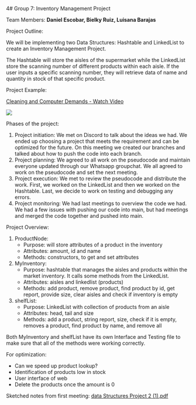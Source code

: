 4# Group 7: Inventory Management Project

Team Members: **Daniel Escobar, Bielky Ruiz, Luisana Barajas**

Project Outline: 

We will be implementing two Data Structures: Hashtable and LinkedList to create an Inventory Management Project.

The Hashtable will store the aisles of the supermarket while the LinkedList store the scanning number of different products within each aisle. If the user inputs a specific scanning number, they will retrieve data of name and quantity in stock of that specific product. 

Project Example: 

<div>
    <a href="https://www.loom.com/share/e1095804ec4848beae61356e1c32129a">
      <p>Cleaning and Computer Demands - Watch Video</p>
    </a>
    <a href="https://www.loom.com/share/e1095804ec4848beae61356e1c32129a">
      <img style="max-width:300px;" src="https://cdn.loom.com/sessions/thumbnails/e1095804ec4848beae61356e1c32129a-with-play.gif">
    </a>
  </div>


Phases of the project:

1. Project initiation: We met on Discord to talk about the ideas we had. We ended up choosing a project that meets the requirement and can be optimized for the future. On this meeting we created our branches and talked about how to push the code into each branch.  
2. Project planning: We agreed to all work on the pseudocode and maintain everyone updated through our Whatsapp groupchat. We all agreed to work on the pseudocode and set the next meeting. 
4. Project execution: We met to review the pseudocode and distribute the work. First, we worked on the LinkedList and then we worked on the Hashtable. Last, we decide to work on testing and debugging any errors.
5. Project monitoring: We had last meetings to overview the code we had. We had a few issues with pushing our code into main, but had meetings and merged the code together and pushed into main.

Project Overview:  
1. ProductNode:
    - Purpose: will store attributes of a product in the inventory
    - Attributes: amount, id and name
    - Methods: constructors, to get and set attributes
2. MyInventory:
    - Purpose: hashtable that manages the aisles and products within the market inventory. It calls some methods from the LinkedList.
    - Attributes: aisles and linkedlist (products)
    - Methods: add product, remove product, find product by id, get report, provide size, clear aisles and check if inventory is empty
3. shelfList:
    - Purpose: LinkedList with collection of products from an aisle
    - Attributes: head, tail and size
    - Methods: add a product, string report, size, check if it is empty, removes a product, find product by name, and remove all
  
Both MyInventory and shelfList have its own Interface and Testing file to make sure that all of the methods were working correctly. 


For optimization:
- Can we speed up product lookup? 
- Identification of products low in stock
- User interface of web
- Delete the products once the amount is 0 

Sketched notes from first meeting: 
[data Structures Project 2 (1).pdf](https://github.com/Dr-Tamames-FIU/cop-3530-group-project-team-7/files/14775995/data.Structures.Project.2.1.pdf)


